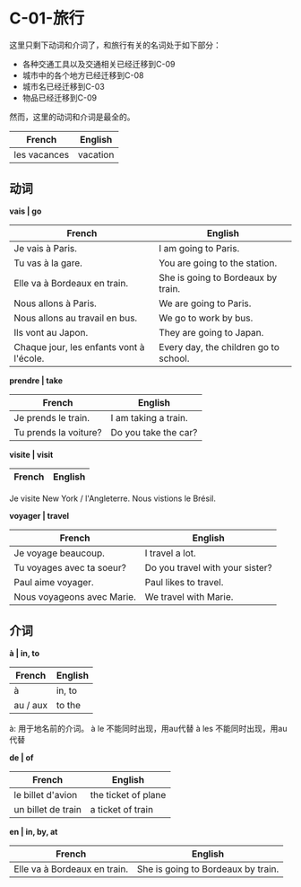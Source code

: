 ﻿# C-01-旅行

这里只剩下动词和介词了，和旅行有关的名词处于如下部分：
* 各种交通工具以及交通相关已经迁移到C-09
* 城市中的各个地方已经迁移到C-08
* 城市名已经迁移到C-03
* 物品已经迁移到C-09

然而，这里的动词和介词是最全的。

French | English
---- | ----
les vacances | vacation

## 动词

**vais | go** 

French | English
---- | ----
Je vais à Paris. | I am going to Paris.
Tu vas à la gare. | You are going to the station.
Elle va à Bordeaux en train. | She is going to Bordeaux by train.
Nous allons à Paris. | We are going to Paris.
Nous allons au travail en bus. | We go to work by bus.
Ils vont au Japon. | They are going to Japan.
Chaque jour, les enfants vont à l'école. | Every day, the children go to school.

**prendre | take**

French | English
---- | ----
Je prends le train. | I am taking a train.
Tu prends la voiture? | Do you take the car?

**visite | visit**

French | English
---- | ----
Je visite New York / l'Angleterre.
Nous vistions le Brésil.

**voyager | travel**

French | English
---- | ----
Je voyage beaucoup. | I travel a lot.
Tu voyages avec ta soeur? | Do you travel with your sister?
Paul aime voyager. | Paul likes to travel.
Nous voyageons avec Marie. | We travel with Marie.

## 介词

**à | in, to**

French | English
---- | ----
à | in, to
au / aux | to the

à: 用于地名前的介词。
à le 不能同时出现，用au代替
à les 不能同时出现，用au代替

**de | of**

French | English
---- | ----
le billet d'avion | the ticket of plane
un billet de train | a ticket of train

**en | in, by, at**

French | English
---- | ----
Elle va à Bordeaux en train. | She is going to Bordeaux by train.

